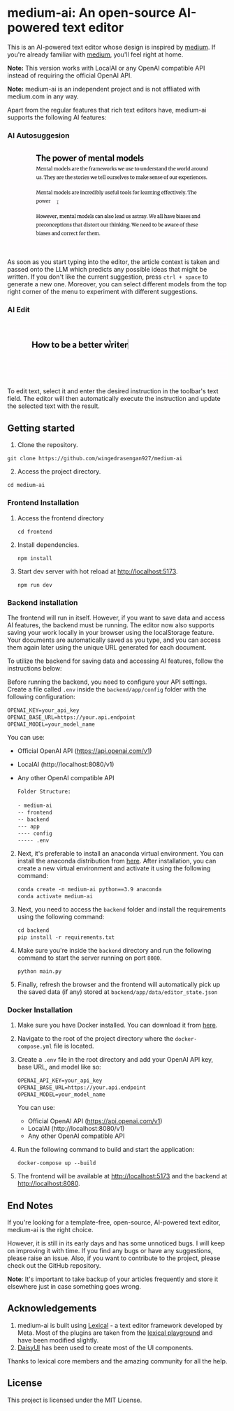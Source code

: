 # medium-ai: An open-source AI-powered text editor

This is an AI-powered text editor whose design is inspired by [medium](https://medium.com). If you're already familiar with [medium](https://medium.com), you'll feel right at home.

**Note:** This version works with LocalAI or any OpenAI compatible API instead of requiring the official OpenAI API.

**Note:** medium-ai is an independent project and is not affliated with medium.com in any way. 

Apart from the regular features that rich text editors have, medium-ai supports the following AI features:

### AI Autosuggesion

![AI Autosuggestion GIF](/assets/images/ai_autosuggestion_compressed.gif)

As soon as you start typing into the editor, the article context is taken and passed onto the LLM which predicts any possible ideas that might be written. If you don't like the current suggestion, press `ctrl + space` to generate a new one. Moreover, you can select different models from the top right corner of the menu to experiment with different suggestions.

### AI Edit

![AI Edit GIF](/assets/images/ai_edit_compressed.gif)

To edit text, select it and enter the desired instruction in the toolbar's text field. The editor will then automatically execute the instruction and update the selected text with the result.

## Getting started

1. Clone the repository.

```shell
git clone https://github.com/wingedrasengan927/medium-ai
```

2. Access the project directory.

```shell
cd medium-ai
```

### Frontend Installation

1. Access the frontend directory
   
   ```shell
   cd frontend
   ```

2. Install dependencies.
   
   ```shell
   npm install
   ```

3. Start dev server with hot reload at [http://localhost:5173](http://localhost:5173/).
   
   ```shell
   npm run dev
   ```

### Backend installation

The frontend will run in itself. However, if you want to save data and access AI features, the backend must be running. The editor now also supports saving your work locally in your browser using the localStorage feature. Your documents are automatically saved as you type, and you can access them again later using the unique URL generated for each document.

To utilize the backend for saving data and accessing AI features, follow the instructions below:

Before running the backend, you need to configure your API settings. Create a file called `.env` inside the `backend/app/config` folder with the following configuration:

```shell
OPENAI_KEY=your_api_key
OPENAI_BASE_URL=https://your.api.endpoint
OPENAI_MODEL=your_model_name
```

You can use:
- Official OpenAI API (https://api.openai.com/v1)
- LocalAI (http://localhost:8080/v1)
- Any other OpenAI compatible API
   
   ```
   Folder Structure:
   
   - medium-ai
   -- frontend
   -- backend
   --- app
   ---- config
   ----- .env
   ```

2. Next, it's preferable to install an anaconda virtual environment. You can install the anaconda distribution from [here](https://docs.anaconda.com/free/anaconda/install/windows/). After installation, you can create a new virtual environment and activate it using the following command:
   
   ```
   conda create -n medium-ai python==3.9 anaconda
   conda activate medium-ai
   ```

3. Next, you need to access the `backend` folder and install the requirements using the following command:
   
   ```
   cd backend
   pip install -r requirements.txt
   ```

4. Make sure you're inside the `backend` directory and run the following command to start the server running on port `8080`.
   
   ```
   python main.py
   ```

5. Finally, refresh the browser and the frontend will automatically pick up the saved data (if any) stored at `backend/app/data/editor_state.json`

### Docker Installation

1.  Make sure you have Docker installed. You can download it from [here](https://www.docker.com/products/docker-desktop).
2.  Navigate to the root of the project directory where the `docker-compose.yml` file is located.
3.  Create a `.env` file in the root directory and add your OpenAI API key, base URL, and model like so:

    ```
    OPENAI_API_KEY=your_api_key
    OPENAI_BASE_URL=https://your.api.endpoint
    OPENAI_MODEL=your_model_name
    ```

    You can use:
    - Official OpenAI API (https://api.openai.com/v1)
    - LocalAI (http://localhost:8080/v1) 
    - Any other OpenAI compatible API

4.  Run the following command to build and start the application:

    ```shell
    docker-compose up --build
    ```

5.  The frontend will be available at [http://localhost:5173](http://localhost:5173/) and the backend at [http://localhost:8080](http://localhost:8080/).

## End Notes

If you're looking for a template-free, open-source, AI-powered text editor, medium-ai is the right choice.

However, it is still in its early days and has some unnoticed bugs. I will keep on improving it with time. If you find any bugs or have any suggestions, please raise an issue. Also, if you want to contribute to the project, please check out the GitHub repository.

**Note**: It's important to take backup of your articles frequently and store it elsewhere just in case something goes wrong.

## Acknowledgements

1. medium-ai is built using [Lexical](https://lexical.dev) - a text editor framework developed by Meta. Most of the plugins are taken from the [lexical playground](https://playground.lexical.dev/) and have been modified slightly.
2. [DaisyUI](https://daisyui.com/) has been used to create most of the UI components.

Thanks to lexical core members and the amazing community for all the help.

## License

This project is licensed under the MIT License.
